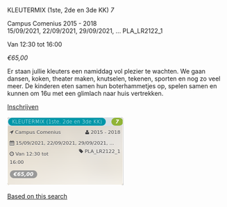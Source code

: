 KLEUTERMIX (1ste, 2de en 3de KK) *7*

Campus Comenius 2015 - 2018  
15/09/2021, 22/09/2021, 29/09/2021, ... PLA\_LR2122\_1  

Van 12:30 tot 16:00

*€65,00*

  

  

Er staan jullie kleuters een namiddag vol plezier te wachten. We gaan dansen, koken, theater maken, knutselen, tekenen, sporten en nog zo veel meer. De kinderen eten samen hun boterhammetjes op, spelen samen en kunnen om 16u met een glimlach naar huis vertrekken.

[Inschrijven](https://tickets.vgc.be/activity/subscribe/PLA_LR2122_1)

![](60831.png)

[Based on this search](https://tickets.vgc.be/activity/index?&vrijeplaatsen=1&Age%5B%5D=3%2C4&entity=286)